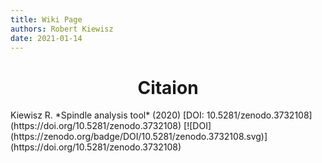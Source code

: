 ```yaml
---
title: Wiki Page
authors: Robert Kiewisz
date: 2021-01-14
---
```


# <h1 align="center"> Citaion </h1>
<a align="center">
Kiewisz R. *Spindle analysis tool* (2020) [DOI: 10.5281/zenodo.3732108](https://doi.org/10.5281/zenodo.3732108)
</a>
[![DOI](https://zenodo.org/badge/DOI/10.5281/zenodo.3732108.svg)](https://doi.org/10.5281/zenodo.3732108)
